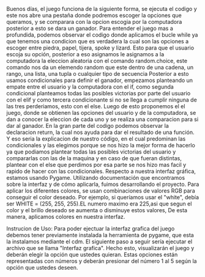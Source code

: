 Buenos días, el juego funciona de la siguiente forma, se ejecuta el codigo y este nos abre una pestaña donde podremos escoger la opciones que queramos, y se comparara con la opcion escogia por la computadora posterior a esto se dara un ganador. 
Para entender el juego mas a profundida, podemos observar el codigo donde aplicamos el bucle while ya que tenemos una condicion que es verdadera la cual son las opciones a escoger entre piedra, papel, tijera, spoke y lizard. Esto para que el usuario escoja su opción, posterior a eso asignamos le asignamos a la computadora la eleccion aleatoria con el comando random.choice, este comando nos da un elemendo random que este dentro de una cadena, un rango, una lista, una tupla o cualquier tipo de secuencia 
Posterior a esto usamos condicionales para definir el ganador, empezamos planteando un empate entre el usuario y la computadora con el if, como segunda condicional planteamos todas las posibles victorias por parte del usuario con el elif y como tercera condicionante si no se llega a cumplir ninguna de las tres perderiamos, esto con el else.
Luego de esto proponemos el el juego, donde se obtienen las opciones del usuario y de la computadora, se dan a conocer la eleccion de cada uno y se realiza una comparacion para si dar al ganador.
En la gran parte del codigo podemos observar la declaracion return, la cual nos ayuda para dar el resultado de una función.
Y eso seria la explicacion de nuestro código, en el cual predominan las condicionales y las elegimos porque se nos hizo la mejor forma de hacerlo ya que podiamos plantear todas las posibles victorias del usuario y compararlas con las de la maquina y en caso de que fueran distintas, plantear con el else que perdimos por esa parte se nos hizo mas facil y rapido de hacer con las condicionales.
Respecto a nuestra interfaz gráfica, estamos usando Pygame. Utilizando documentación que encontramos sobre la interfaz y de cómo aplicarla, fuimos desarrollando el proyecto. Para aplicar los diferentes colores, se usan combinaciones de valores RGB para conseguir el color deseado. Por ejemplo, si queríamos usar el "white", debía ser WHITE = (255, 255, 255).EL numero maximo era 225,asi que segun el color y el brillo deseado se aumenta o disminuye estos valores, De esta manera, aplicamos colores en nuestra interfaz.

Instrucion de Uso:
Para poder ejectuar la interfaz grafica del juego debemos tener previamente instalada la herramienta de pygame, que esta la instalamos mediante el cdm.
El siguiente paso a seguir sería ejecutar el archivo que se llama "Interfaz grafica". Hecho esto, visualizarán el juego y deberán elegir la opción que ustedes quieran. Estas opciones están representadas con números y deberán presionar del número 1 al 5 según la opción que ustedes deseen.
